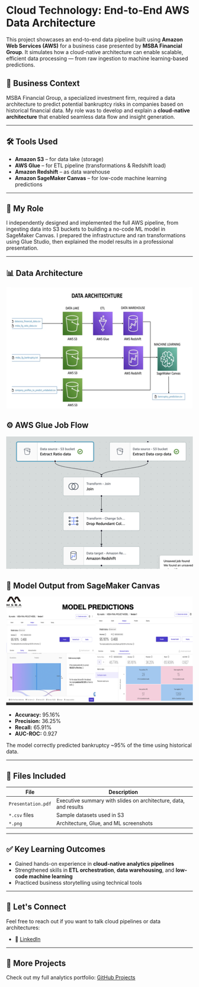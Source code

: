 # Cloud Technology: End-to-End AWS Data Architecture

This project showcases an end-to-end data pipeline built using **Amazon Web Services (AWS)** for a business case presented by **MSBA Financial Group**. It simulates how a cloud-native architecture can enable scalable, efficient data processing — from raw ingestion to machine learning-based predictions.

## 🧠 Business Context

MSBA Financial Group, a specialized investment firm, required a data architecture to predict potential bankruptcy risks in companies based on historical financial data. My role was to develop and explain a **cloud-native architecture** that enabled seamless data flow and insight generation.

---

## 🛠️ Tools Used

- **Amazon S3** – for data lake (storage)  
- **AWS Glue** – for ETL pipeline (transformations & Redshift load)  
- **Amazon Redshift** – as data warehouse  
- **Amazon SageMaker Canvas** – for low-code machine learning predictions  

---

## 🔧 My Role

I independently designed and implemented the full AWS pipeline, from ingesting data into S3 buckets to building a no-code ML model in SageMaker Canvas. I prepared the infrastructure and ran transformations using Glue Studio, then explained the model results in a professional presentation.

---

## 📊 Data Architecture

![Data Architecture](./CloudTechnologyAWS/DataArchitecture.png)

## ⚙️ AWS Glue Job Flow

![AWS Glue](./CloudTechnologyAWS/AWSGlue.png)

## 🤖 Model Output from SageMaker Canvas

![Model Predictions](./CloudTechnologyAWS/ModelPredictions.png)

- **Accuracy:** 95.16%  
- **Precision:** 36.25%  
- **Recall:** 65.91%  
- **AUC-ROC:** 0.927  

The model correctly predicted bankruptcy ~95% of the time using historical data.

---

## 📁 Files Included

| File | Description |
|------|-------------|
| `Presentation.pdf` | Executive summary with slides on architecture, data, and results |
| `*.csv` files | Sample datasets used in S3 |
| `*.png` | Architecture, Glue, and ML screenshots |

---

## ✅ Key Learning Outcomes

- Gained hands-on experience in **cloud-native analytics pipelines**  
- Strengthened skills in **ETL orchestration**, **data warehousing**, and **low-code machine learning**  
- Practiced business storytelling using technical tools  

---

## 🔗 Let's Connect

Feel free to reach out if you want to talk cloud pipelines or data architectures:

- 💼 [LinkedIn](https://www.linkedin.com/in/armashaik)  


---

## 📂 More Projects

Check out my full analytics portfolio: [GitHub Projects](https://github.com/ArmaShaik)
